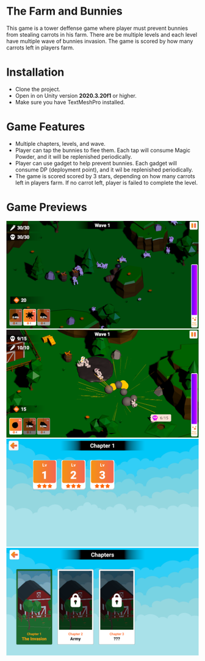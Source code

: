 # The Farm and Bunnies
This game is a tower deffense game where player must prevent bunnies from stealing carrots in his farm. There are be multiple levels and each level have multiple wave of 
bunnies invasion. The game is scored by how many carrots left in players farm.
# Installation
* Clone the project.
* Open in on Unity version **2020.3.20f1** or higher.
* Make sure you have TextMeshPro installed.
# Game Features
* Multiple chapters, levels, and wave.
* Player can tap the bunnies to flee them. Each tap will consume Magic Powder, and it will be replenished periodically.
* Player can use gadget to help prevent bunnies. Each gadget will consume DP (deployment point), and it wil be replenished periodically.
* The game is scored scored by 3 stars, depending on how many carrots left in players farm. If no carrot left, player is failed to complete the level.
# Game Previews
![Preview 1](https://github.com/NauvalNC/The-Farm-and-Bunnies/blob/main/_docs/preview_1.PNG)
![Preview 2](https://github.com/NauvalNC/The-Farm-and-Bunnies/blob/main/_docs/preview_2.PNG)
![Preview 3](https://github.com/NauvalNC/The-Farm-and-Bunnies/blob/main/_docs/preview_3.PNG)
![Preview 4](https://github.com/NauvalNC/The-Farm-and-Bunnies/blob/main/_docs/preview_4.PNG)
